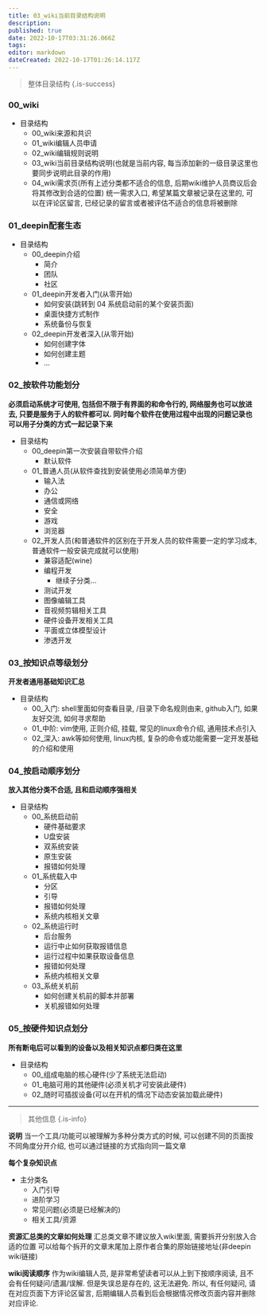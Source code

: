 ```yaml
---
title: 03_wiki当前目录结构说明
description: 
published: true
date: 2022-10-17T03:31:26.066Z
tags: 
editor: markdown
dateCreated: 2022-10-17T01:26:14.117Z
---
```


> 整体目录结构
{.is-success}

### 00_wiki
* 目录结构
	* 00_wiki来源和共识
	* 01_wiki编辑人员申请
	* 02_wiki编辑规则说明
	* 03_wiki当前目录结构说明(也就是当前内容, 每当添加新的一级目录这里也要同步说明此目录的作用)
	* 04_wiki需求页(所有上述分类都不适合的信息, 后期wiki维护人员商议后会将其修改到合适的位置)
		统一需求入口, 希望某篇文章被记录在这里的, 可以在评论区留言, 已经记录的留言或者被评估不适合的信息将被删除

### 01_deepin配套生态
* 目录结构
	* 00_deepin介绍
		* 简介
		* 团队
		* 社区
	* 01_deepin开发者入门(从零开始)
		* 如何安装(跳转到 04 系统启动前的某个安装页面)
		* 桌面快捷方式制作
		* 系统备份与恢复
	* 02_deepin开发者深入(从零开始)
		* 如何创建字体
		* 如何创建主题
		* ...

### 02_按软件功能划分
**必须启动系统才可使用, 包括但不限于有界面的和命令行的, 网络服务也可以放进去, 只要是服务于人的软件都可以. 
同时每个软件在使用过程中出现的问题记录也可以用子分类的方式一起记录下来**
* 目录结构
	* 00_deepin第一次安装自带软件介绍
		* 默认软件
	* 01_普通人员(从软件查找到安装使用必须简单方便)
		* 输入法
		* 办公
		* 通信或网络
		* 安全
		* 游戏
		* 浏览器
	* 02_开发人员(和普通软件的区别在于开发人员的软件需要一定的学习成本, 普通软件一般安装完成就可以使用)
		* 兼容适配(wine)
		* 编程开发
			* 继续子分类...
		* 测试开发
		* 图像编辑工具
		* 音视频剪辑相关工具
		* 硬件设备开发相关工具
		* 平面或立体模型设计
		* 渗透开发

### 03_按知识点等级划分
**开发者通用基础知识汇总**
* 目录结构
	* 00_入门: shell里面如何查看目录, /目录下命名规则由来, github入门, 如果友好交流, 如何寻求帮助
	* 01_中阶: vim使用, 正则介绍, 挂载, 常见的linux命令介绍, 通用技术点引入
	* 02_深入: awk等如何使用, linux内核, 复杂的命令或功能需要一定开发基础的介绍和使用

### 04_按启动顺序划分
**放入其他分类不合适, 且和启动顺序强相关**
* 目录结构
	* 00_系统启动前
		* 硬件基础要求
		* U盘安装
		* 双系统安装
		* 原生安装
		* 报错如何处理
	* 01_系统载入中
		* 分区
		* 引导
		* 报错如何处理
		* 系统内核相关文章
	* 02_系统运行时
		* 后台服务
		* 运行中止如何获取报错信息
		* 运行过程中如果获取设备信息
		* 报错如何处理
		* 系统内核相关文章
	* 03_系统关机前
		* 如何创建关机前的脚本并部署
		* 关机报错如何处理

### 05_按硬件知识点划分
**所有断电后可以看到的设备以及相关知识点都归类在这里**
* 目录结构
	* 00_组成电脑的核心硬件(少了系统无法启动)
	* 01_电脑可用的其他硬件(必须关机才可安装此硬件)
	* 02_随时可插拔设备(可以在开机的情况下动态安装加载此硬件)


	
---
> 其他信息
{.is-info}



**说明**
当一个工具/功能可以被理解为多种分类方式的时候, 
可以创建不同的页面按不同角度分开介绍,
也可以通过链接的方式指向同一篇文章

**每个复杂知识点**
* 主分类名
	* 入门引导
	* 进阶学习
	* 常见问题(必须是已经解决的)
	* 相关工具/资源

**资源汇总类的文章如何处理**
汇总类文章不建议放入wiki里面, 需要拆开分别放入合适的位置
可以给每个拆开的文章末尾加上原作者合集的原始链接地址(非deepin wiki链接)

**wiki阅读顺序**
作为wiki编辑人员, 是非常希望读者可以从上到下按顺序阅读, 且不会有任何疑问/遗漏/误解.
但是失误总是存在的, 这无法避免.
所以, 有任何疑问, 请在对应页面下方评论区留言, 后期编辑人员看到后会根据情况修改页面内容并删除对应评论.


